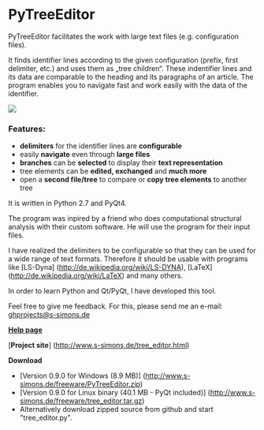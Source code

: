 PyTreeEditor
===========

PyTreeEditor facilitates the work with large text files (e.g. configuration 
files). 

It finds identifier lines according to the given configuration (prefix, 
first delimiter, etc.) and uses them as „tree children“. 
These indentifier lines and its data are comparable to the heading and its 
paragraphs of an article. The program enables you to navigate fast and work 
easily with the data of the identifier.

<img src="http://www.s-simons.de/img/PyTreeEditor_presentation.png">

### Features:

* **delimiters** for the identifier lines are **configurable**
* easily **navigate** even through **large files**
* **branches** can be **selected** to display their **text representation**
* tree elements can be **edited, exchanged** and **much more**
* open a **second file/tree** to compare or **copy tree elements** to another tree

It is written in Python 2.7 and PyQt4.

The program was inpired by a friend who does computational structural analysis 
with their custom software. He will use the program for their input files.
 
I have realized the delimiters to be configurable so that they can be used for 
a wide range of text formats. Therefore it should be usable with programs like 
[LS-Dyna] (http://de.wikipedia.org/wiki/LS-DYNA), [LaTeX] (http://de.wikipedia.org/wiki/LaTeX) and many others.

In order to learn Python and Qt/PyQt, I have developed this tool.

Feel free to give me feedback. For this, please send me an e-mail: 
ghprojects@s-simons.de

[**Help page**](http://www.s-simons.de/tree_editor_help.html)

[**Project site**] (http://www.s-simons.de/tree_editor.html)

**Download** 
- [Version 0.9.0 for Windows (8.9 MB)] (http://www.s-simons.de/freeware/PyTreeEditor.zip)
- [Version 0.9.0 for Linux binary (40.1 MB - PyQt included)] (http://www.s-simons.de/freeware/tree_editor.tar.gz)
- Alternatively download zipped source from github and start "tree_editor.py".



